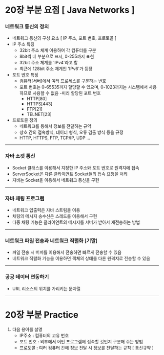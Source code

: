 # 20장 부분 요점 [ Java Networks ]
### 네트워크 통신의 정의
- 네트워크 통신의 구성 요소 [ IP 주소, 포트 번호, 프로토콜 ]
- IP 주소 특징
    - 32bit 주소 체계 이용하여 각 컴퓨터를 구분
    - 8bit씩 네 부분으로 표시, 0-255까지 표현
    - 32bit 주소 체계를 'IPv4'라고 함
    - 최근에 128bit 주소 체계인 'IPv6'가 등장
- 포트 번호 특징
    - 컴퓨터[서버]에서 여러 프로세스를 구분하는 번호
    - 포트 번호는 0-65535까지 할당할 수 있으며, 0-1023까지는 시스템에서 사용하므로 사용할 수 없음
    -미리 할당된 포트 번호
        - HTTP[80]
        - HTTPS[443]
        - FTP[21]
        - TELNET[23]
- 프로토콜 정의
    - 네트워크를 통해서 정보를 전달하는 규약
    - 상호 간의 접속방식, 데이터 형식, 오류 검출 방식 등을 규정
    - HTTP, HTTPS, FTP, TCP/IP, UDP ...

---
### 자바 소켓 통신
- Socket 클래스를 이용해서 지정한 IP 주소와 포트 번호로 원격지에 접속
- ServerSocket은 다른 클라이언트 Socket들의 접속 요청을 처리
- 자바는 Socket을 이용해서 네트워크 통신을 구현

---
### 자바 채팅 프로그램
- 네트워크 입출력은 자바 스트림을 이용
- 채팅의 메시지 송수신은 스레드를 이용해서 구현
- 다중 채팅 기능은 클라이언트의 메시지를 서버가 받아서 재전송하는 방법

---
### 네트워크 파일 전송과 네트워크 직렬화 [기말]
- 파일 전송 시 버퍼를 이용해서 전송하면 빠르게 전송할 수 있음
- 네트워크 직렬화 기능을 이용하면 객체의 상태를 다른 원격지로 전송할 수 있음

---
### 공공 데이터 연동하기
- URL 리소스의 위치를 가리키는 문자열

---
# 20장 부분 Practice
1. 다음 용어를 설명
    - IP주소 : 컴퓨터의 고유 번호
    - 포트 번호 : 외부에서 어떤 프로그램에 접속할 것인지 구분해 주는 방법
    - 프로토콜 : 여러 컴퓨터 간에 정보 전달 시 정보를 전달하는 규칙 [ 통신규약 ]